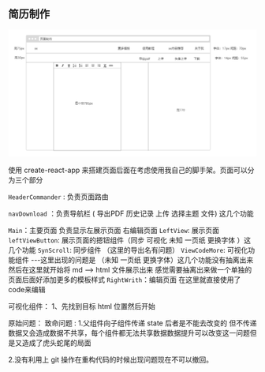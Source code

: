 ## 简历制作

![基本页面布局](%E5%9F%BA%E6%9C%AC%E9%A1%B5%E9%9D%A2%E5%B8%83%E5%B1%80.png)

使用 create-react-app 来搭建页面后面在考虑使用我自己的脚手架。页面可以分为三个部分

`HeaderCommander` : 负责页面路由

` navDownload `  ：负责导航栏 ( 导出PDF 历史记录 上传 选择主题 文件) 这几个功能

`Main`：主要页面 负责显示左展示页面 右编辑页面
  `LeftView`: 展示页面
      `leftViewButton`: 展示页面的摁钮组件（同步 可视化 未知 一页纸 更换字体 ）这几个功能
          `SynScroll`: 同步组件 （这里的导出名有问题）
          `ViewCodeMore`: 可视化功能组件 
          ---这里出现的问题是 （未知 一页纸 更换字体）这几个功能没有抽离出来
      然后在这里就开始将 md --> html 文件展示出来 感觉需要抽离出来做一个单独的页面后面好添加更多的模板样式
  `RightWrith`：编辑页面 在这里就直接使用了code来编辑



可视化组件：
1、先找到目标 html 位置然后开始

原始问题：
致命问题 :
1.父组件向子组件传递 state 后者是不能去改变的 但不传递数据又会造成数据不共享，每个组件都无法共享数据数据提升可以改变这一问题但是又造成了虎头蛇尾的局面

2.没有利用上 git 操作在重构代码的时候出现问题现在不可以撤回。